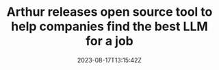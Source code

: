 ---
external: true
url: https://techcrunch.com/2023/08/17/arthur-releases-open-source-tool-to-help-companies-find-the-best-llm-for-a-job/
title: Arthur releases open source tool to help companies find the best LLM for a job
description: Arthur, a NYC startup, released an open source tool today that helps companies compare LLMs to find the best one for their requirements.
date: 2023-08-17T13:15:42Z
icon: https://www.google.com/s2/favicons?domain=techcrunch.com&sz=32
source: TechCrunch
---